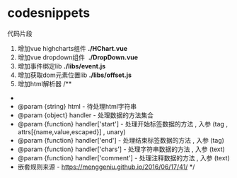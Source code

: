 # codesnippets
代码片段

1. 增加vue highcharts组件  **./HChart.vue**
2. 增加vue dropdown组件  **./DropDown.vue**
3. 增加事件绑定lib  **./libs/event.js**
4. 增加获取dom元素位置lib **./libs/offset.js**
5. 增加html解析器
/**
 *
 * @param {string} html - 待处理html字符串
 * @param {object}  handler  - 处理数据的方法集合
 * @param {function}  handler['start'] - 处理开始标签数据的方法 , 入参 (tag , attrs[{name,value,escaped}] , unary)
 * @param {function}  handler['end'] - 处理结束标签数据的方法 , 入参 (tag)
 * @param {function}  handler['chars'] - 处理字符串数据的方法 , 入参 (text)
 * @param {function}  handler['comment'] - 处理注释数据的方法 , 入参 (text)
 * 嵌套规则来源 - https://menggeniu.github.io/2016/06/17/41/
 */
